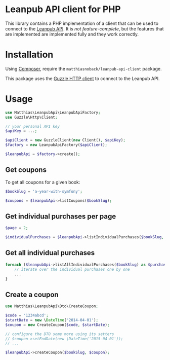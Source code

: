 # Leanpub API client for PHP

This library contains a PHP implementation of a client that can be used to connect to the [Leanpub
API](https://leanpub.com/help/api). It is *not feature-complete*, but the features that are implemented are implemented
fully and they work correctly.

# Installation

Using [Composer](https://getcomposer.org/), require the ``matthiasnoback/leanpub-api-client`` package.

This package uses the [Guzzle HTTP client](https://guzzle.readthedocs.org/en/latest/) to connect to the Leanpub API.

# Usage

```php
use Matthias\LeanpubApi\LeanpubApiFactory;
use Guzzle\Http\Client;

// your personal API key
$apiKey = ...;

$apiClient = new GuzzleClient(new Client(), $apiKey);
$factory = new LeanpubApiFactory($apiClient);

$leanpubApi = $factory->create();
```

## Get coupons

To get all coupons for a given book:

```php
$bookSlug = 'a-year-with-symfony';

$coupons = $leanpubApi->listCoupons($bookSlug);
```

## Get individual purchases per page

```php
$page = 2;

$individualPurchases = $leanpubApi->listIndividualPurchases($bookSlug, $page);
```

## Get all individual purchases

```php
foreach ($leanpubApi->listAllIndividualPurchases($bookSlug) as $purchase) {
    // iterate over the individual purchases one by one
    ...
}
```

## Create a coupon

```php
use Matthias\LeanpubApi\Dto\CreateCoupon;

$code = '1234abcd';
$startDate = new \DateTime('2014-04-01');
$coupon = new CreateCoupon($code, $startDate);

// configure the DTO some more using its setters
// $coupon->setEndDate(new \DateTime('2015-04-01'));
// ...

$leanpubApi->createCoupon($bookSlug, $coupon);
```
